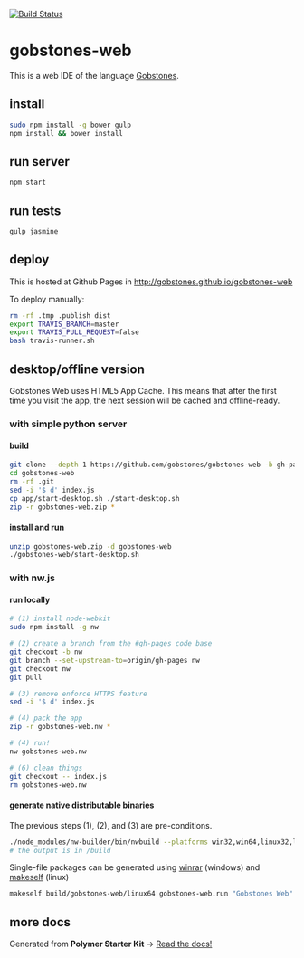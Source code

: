 [![Build Status](https://travis-ci.org/gobstones/gobstones-web.svg?branch=master)](https://travis-ci.org/gobstones/gobstones-web)

# gobstones-web

This is a web IDE of the language [Gobstones](http://gobstones.github.io).

## install
```bash
sudo npm install -g bower gulp
npm install && bower install
```

## run server
```bash
npm start
```

## run tests
```bash
gulp jasmine
```

## deploy
This is hosted at Github Pages in http://gobstones.github.io/gobstones-web

To deploy manually:
```bash
rm -rf .tmp .publish dist
export TRAVIS_BRANCH=master
export TRAVIS_PULL_REQUEST=false
bash travis-runner.sh
```
## desktop/offline version

Gobstones Web uses HTML5 App Cache. This means that after the first time you visit the app, the next session will be cached and offline-ready.

### with simple python server

#### build
```bash
git clone --depth 1 https://github.com/gobstones/gobstones-web -b gh-pages
cd gobstones-web
rm -rf .git
sed -i '$ d' index.js
cp app/start-desktop.sh ./start-desktop.sh
zip -r gobstones-web.zip *
```

#### install and run
```bash
unzip gobstones-web.zip -d gobstones-web
./gobstones-web/start-desktop.sh
```

### with nw.js

#### run locally
```bash
# (1) install node-webkit
sudo npm install -g nw

# (2) create a branch from the #gh-pages code base
git checkout -b nw
git branch --set-upstream-to=origin/gh-pages nw
git checkout nw
git pull

# (3) remove enforce HTTPS feature
sed -i '$ d' index.js

# (4) pack the app
zip -r gobstones-web.nw *

# (4) run!
nw gobstones-web.nw

# (6) clean things
git checkout -- index.js
rm gobstones-web.nw
```

#### generate native distributable binaries
The previous steps (1), (2), and (3) are pre-conditions.
```bash
./node_modules/nw-builder/bin/nwbuild --platforms win32,win64,linux32,linux64 .
# the output is in /build
```

Single-file packages can be generated using [winrar](https://www.winrar.es/) (windows) and [makeself](https://github.com/megastep/makeself) (linux)

```bash
makeself build/gobstones-web/linux64 gobstones-web.run "Gobstones Web" ./gobstones-web
```

## more docs

Generated from **Polymer Starter Kit** -> [Read the docs!](https://github.com/gobstones/gobstones-web/blob/b3364b3afb34496da61dd129f27dd2ed4a915abb/README.md)
